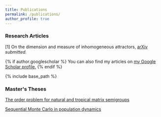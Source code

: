 ```yaml
---
title: Publications
permalink: /publications/
author_profile: true
---
```


### Research Articles

<!---
[2] The dimension of inhomogeneous self-affine sets (with J.M. Fraser), [arXiv](https://arxiv.org/abs/1805.00887)  
*submitted.*
--->

[1] On the dimension and measure of inhomogeneous attractors, [arXiv](https://arxiv.org/abs/1805.00887)  
*submitted.*

{% if author.googlescholar %}
  You can also find my articles on <u><a href="{{author.googlescholar}}">my Google Scholar profile</a>.</u>
{% endif %}

{% include base_path %}


### Master's Theses

[The order problem for natural and tropical matrix semigroups](https://stuartburrell.github.io/stuartburrell/files/gapthesis.pdf)  

[Sequential Monte Carlo in population dynamics](https://stuartburrell.github.io/stuartburrell/files/smcthesis.pdf)  
